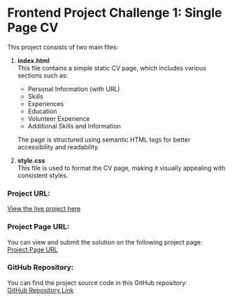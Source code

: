 # Frontend Project Challenge 1: Single Page CV

This project consists of two main files:

1. **index.html**  
   This file contains a simple static CV page, which includes various sections such as:
   - Personal Information (with URL)
   - Skills
   - Experiences
   - Education
   - Volunteer Experience
   - Additional Skills and Information
   
   The page is structured using semantic HTML tags for better accessibility and readability.

2. **style.css**  
   This file is used to format the CV page, making it visually appealing with consistent styles.

### Project URL:
[View the live project here](https://66f0d2dfde4e9a66add73141--transcendent-taffy-6eab57.netlify.app/)

### Project Page URL:
You can view and submit the solution on the following project page:  
[Project Page URL](https://roadmap.sh/projects/single-page-cv)

### GitHub Repository:
You can find the project source code in this GitHub repository:  
[GitHub Repository Link](https://github.com/AyeshaImtiaz475/roadmap.sh-Webprojects/tree/main/Single-Page-CV)

